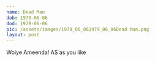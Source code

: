 ```yaml
---
name: Dead Man
dob: 1979-06-06
dod: 1979-06-06
pic: /assets/images/1979_06_061979_06_06Dead Man.png
layout: post
---
```

Woiye Ameenda!
AS as you like
